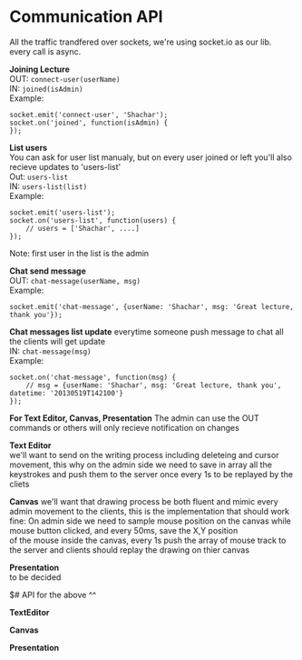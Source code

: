 Communication API
=================

All the traffic trandfered over sockets, we're using socket.io as our lib.  
every call is async.  

**Joining Lecture**  
OUT: `connect-user(userName)`  
IN: `joined(isAdmin)`  
Example:  

	socket.emit('connect-user', 'Shachar');
	socket.on('joined', function(isAdmin) {
	});



**List users**  
You can ask for user list manualy, but on every user joined or left you'll also recieve updates to 'users-list'  
Out: `users-list`  
IN: `users-list(list)`  
Example:

	socket.emit('users-list');
	socket.on('users-list', function(users) {
		// users = ['Shachar', ....]
	});
Note: first user in the list is the admin  


**Chat send message**  
OUT: `chat-message(userName, msg)`  
Example:  

	socket.emit('chat-message', {userName: 'Shachar', msg: 'Great lecture, thank you'}); 


**Chat messages list update**
everytime someone push message to chat all the clients will get update  
IN: `chat-message(msg)`  
Example:  

	socket.on('chat-message', function(msg) {
		// msg = {userName: 'Shachar', msg: 'Great lecture, thank you', datetime: '20130519T142100'}
	});


**For Text Editor, Canvas, Presentation**
The admin can use the OUT commands or others will only recieve notification on changes  

**Text Editor**  
we'll want to send on the writing process including deleteing and cursor movement, this why on the admin side we need to
save in array all the keystrokes and push them to the server once every 1s to be replayed by the cliets  

**Canvas**
we'll want that drawing process be both fluent and mimic every admin movement to the clients, this is the implementation that should work  
fine: On admin side we need to sample mouse position on the canvas while mouse button clicked, and every 50ms, save the X,Y position  
of the mouse inside the canvas, every 1s push the array of mouse track to the server and clients should replay the drawing on thier canvas  

**Presentation**  
to be decided  

$# API for the above ^^  

**TextEditor**  

**Canvas**  

**Presentation**  

